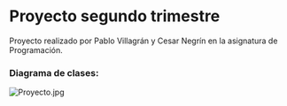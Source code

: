 # Proyecto segundo trimestre

Proyecto realizado por Pablo Villagrán y Cesar Negrín en la asignatura
de Programación.

### Diagrama de clases:

![Proyecto.jpg](..%2F..%2F..%2F..%2F..%2F..%2FDownloads%2FProyecto.jpg)
